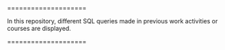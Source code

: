 ====================

In this repository, different SQL queries made in previous work activities or courses are displayed.

====================
